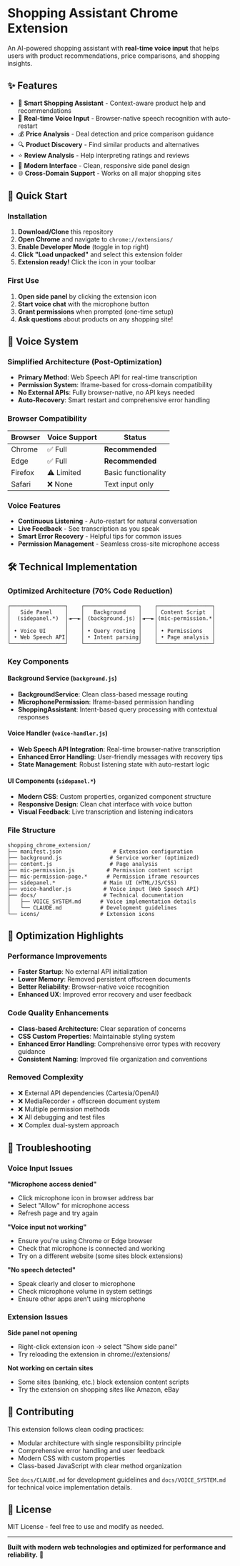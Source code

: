 # Shopping Assistant Chrome Extension

An AI-powered shopping assistant with **real-time voice input** that helps users with product recommendations, price comparisons, and shopping insights.

## ✨ Features

- 🤖 **Smart Shopping Assistant** - Context-aware product help and recommendations
- 🎤 **Real-time Voice Input** - Browser-native speech recognition with auto-restart
- 💰 **Price Analysis** - Deal detection and price comparison guidance  
- 🔍 **Product Discovery** - Find similar products and alternatives
- ⭐ **Review Analysis** - Help interpreting ratings and reviews
- 📱 **Modern Interface** - Clean, responsive side panel design
- 🌐 **Cross-Domain Support** - Works on all major shopping sites

## 🚀 Quick Start

### Installation
1. **Download/Clone** this repository
2. **Open Chrome** and navigate to `chrome://extensions/`
3. **Enable Developer Mode** (toggle in top right)
4. **Click "Load unpacked"** and select this extension folder
5. **Extension ready!** Click the icon in your toolbar

### First Use
1. **Open side panel** by clicking the extension icon
2. **Start voice chat** with the microphone button
3. **Grant permissions** when prompted (one-time setup)
4. **Ask questions** about products on any shopping site!

## 🎤 Voice System

### Simplified Architecture (Post-Optimization)
- **Primary Method**: Web Speech API for real-time transcription
- **Permission System**: Iframe-based for cross-domain compatibility
- **No External APIs**: Fully browser-native, no API keys needed
- **Auto-Recovery**: Smart restart and comprehensive error handling

### Browser Compatibility
| Browser | Voice Support | Status |
|---------|--------------|--------|
| Chrome  | ✅ Full | **Recommended** |
| Edge    | ✅ Full | **Recommended** |
| Firefox | ⚠️ Limited | Basic functionality |
| Safari  | ❌ None | Text input only |

### Voice Features
- **Continuous Listening** - Auto-restart for natural conversation
- **Live Feedback** - See transcription as you speak
- **Smart Error Recovery** - Helpful tips for common issues
- **Permission Management** - Seamless cross-site microphone access

## 🛠️ Technical Implementation

### Optimized Architecture (70% Code Reduction)
```
┌─────────────────┐    ┌─────────────────┐    ┌─────────────────┐
│   Side Panel    │    │   Background    │    │ Content Script  │
│  (sidepanel.*)  │◄──►│ (background.js) │◄──►│(mic-permission.*│
│                 │    │                 │    │                 │
│ • Voice UI      │    │ • Query routing │    │ • Permissions   │
│ • Web Speech API│    │ • Intent parsing│    │ • Page analysis │
└─────────────────┘    └─────────────────┘    └─────────────────┘
```

### Key Components

#### Background Service (`background.js`)
- **BackgroundService**: Clean class-based message routing
- **MicrophonePermission**: Iframe-based permission handling  
- **ShoppingAssistant**: Intent-based query processing with contextual responses

#### Voice Handler (`voice-handler.js`)
- **Web Speech API Integration**: Real-time browser-native transcription
- **Enhanced Error Handling**: User-friendly messages with recovery tips
- **State Management**: Robust listening state with auto-restart logic

#### UI Components (`sidepanel.*`)
- **Modern CSS**: Custom properties, organized component structure
- **Responsive Design**: Clean chat interface with voice button
- **Visual Feedback**: Live transcription and listening indicators

### File Structure
```
shopping_chrome_extension/
├── manifest.json                # Extension configuration
├── background.js               # Service worker (optimized)
├── content.js                  # Page analysis
├── mic-permission.js          # Permission content script  
├── mic-permission-page.*      # Permission iframe resources
├── sidepanel.*               # Main UI (HTML/JS/CSS)
├── voice-handler.js          # Voice input (Web Speech API)
├── docs/                     # Technical documentation
│   ├── VOICE_SYSTEM.md      # Voice implementation details
│   └── CLAUDE.md            # Development guidelines  
└── icons/                   # Extension icons
```

## 🎯 Optimization Highlights

### Performance Improvements
- **Faster Startup**: No external API initialization
- **Lower Memory**: Removed persistent offscreen documents  
- **Better Reliability**: Browser-native voice recognition
- **Enhanced UX**: Improved error recovery and user feedback

### Code Quality Enhancements
- **Class-based Architecture**: Clear separation of concerns
- **CSS Custom Properties**: Maintainable styling system
- **Enhanced Error Handling**: Comprehensive error types with recovery guidance
- **Consistent Naming**: Improved file organization and conventions

### Removed Complexity
- ❌ External API dependencies (Cartesia/OpenAI)
- ❌ MediaRecorder + offscreen document system
- ❌ Multiple permission methods  
- ❌ All debugging and test files
- ❌ Complex dual-system approach

## 🐛 Troubleshooting

### Voice Input Issues

**"Microphone access denied"**
- Click microphone icon in browser address bar
- Select "Allow" for microphone access
- Refresh page and try again

**"Voice input not working"**
- Ensure you're using Chrome or Edge browser
- Check that microphone is connected and working
- Try on a different website (some sites block extensions)

**"No speech detected"**
- Speak clearly and closer to microphone
- Check microphone volume in system settings
- Ensure other apps aren't using microphone

### Extension Issues

**Side panel not opening**
- Right-click extension icon → select "Show side panel"
- Try reloading the extension in chrome://extensions/

**Not working on certain sites**
- Some sites (banking, etc.) block extension content scripts
- Try the extension on shopping sites like Amazon, eBay

## 🤝 Contributing

This extension follows clean coding practices:
- Modular architecture with single responsibility principle
- Comprehensive error handling and user feedback
- Modern CSS with custom properties
- Class-based JavaScript with clear method organization

See `docs/CLAUDE.md` for development guidelines and `docs/VOICE_SYSTEM.md` for technical voice implementation details.

## 📝 License

MIT License - feel free to use and modify as needed.

---

**Built with modern web technologies and optimized for performance and reliability.** 🚀